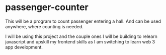 # passenger-counter
This will be a program to count passenger entering a hall. And can be used anywhere, where counting is needed.

I will be using this project and the couple ones I will be building to relearn javascript and upskill my frontend skills as I am switching to learn web 3 app development.
